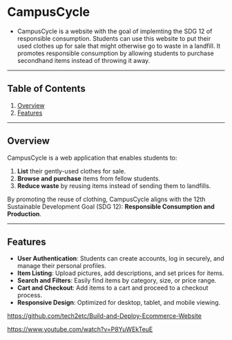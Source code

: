 # CampusCycle

- CampusCycle is a website with the goal of implemting the SDG 12 of responsible consumption. Students can use this website to put their used clothes up for sale that might otherwise go to waste in a landfill. It promotes responsible consumption by allowing students to purchase secondhand items instead of throwing it away.


---

## Table of Contents
1. [Overview](#overview)
2. [Features](#features)
---

## Overview
CampusCycle is a web application that enables students to:

1. **List** their gently-used clothes for sale.  
2. **Browse and purchase** items from fellow students.  
3. **Reduce waste** by reusing items instead of sending them to landfills.

By promoting the reuse of clothing, CampusCycle aligns with the 12th Sustainable Development Goal (SDG 12): **Responsible Consumption and Production**.

---

## Features
- **User Authentication**: Students can create accounts, log in securely, and manage their personal profiles.
- **Item Listing**: Upload pictures, add descriptions, and set prices for items.
- **Search and Filters**: Easily find items by category, size, or price range.
- **Cart and Checkout**: Add items to a cart and proceed to a checkout process.
- **Responsive Design**: Optimized for desktop, tablet, and mobile viewing.


https://github.com/tech2etc/Build-and-Deploy-Ecommerce-Website

https://www.youtube.com/watch?v=P8YuWEkTeuE

